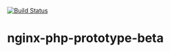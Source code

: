 [![Build Status](https://travis-ci.com/nttSpecialProduce2018/nginx-php-prototype-beta.svg?branch=master)](https://travis-ci.com/nttSpecialProduce2018/nginx-php-prototype-beta)

# nginx-php-prototype-beta
